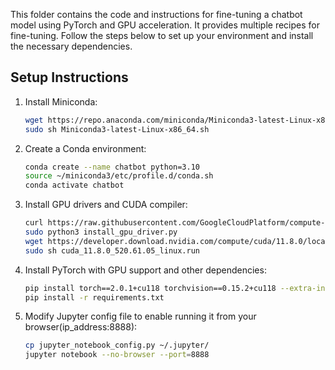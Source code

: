 This folder contains the code and instructions for fine-tuning a chatbot model using PyTorch and GPU acceleration. It provides multiple recipes for fine-tuning. Follow the steps below to set up your environment and install the necessary dependencies.

## Setup Instructions

1. Install Miniconda:

   ```bash
   wget https://repo.anaconda.com/miniconda/Miniconda3-latest-Linux-x86_64.sh
   sudo sh Miniconda3-latest-Linux-x86_64.sh
   ```
2. Create a Conda environment:
   ```bash
   conda create --name chatbot python=3.10
   source ~/miniconda3/etc/profile.d/conda.sh
   conda activate chatbot
   ```
3. Install GPU drivers and CUDA compiler:
   ```bash
   curl https://raw.githubusercontent.com/GoogleCloudPlatform/compute-gpu-installation/main/linux/install_gpu_driver.py --output    install_gpu_driver.py
   sudo python3 install_gpu_driver.py
   wget https://developer.download.nvidia.com/compute/cuda/11.8.0/local_installers/cuda_11.8.0_520.61.05_linux.run
   sudo sh cuda_11.8.0_520.61.05_linux.run
   ```
5. Install PyTorch with GPU support and other dependencies:
   ```bash
   pip install torch==2.0.1+cu118 torchvision==0.15.2+cu118 --extra-index-url https://download.pytorch.org/whl/cu118
   pip install -r requirements.txt
   ```
6. Modify Jupyter config file to enable running it from your browser(ip_address:8888):
   ```bash
   cp jupyter_notebook_config.py ~/.jupyter/
   jupyter notebook --no-browser --port=8888
   ```
